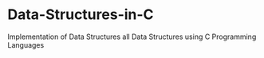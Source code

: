 # Data-Structures-in-C
Implementation of Data Structures all Data Structures using C Programming Languages
